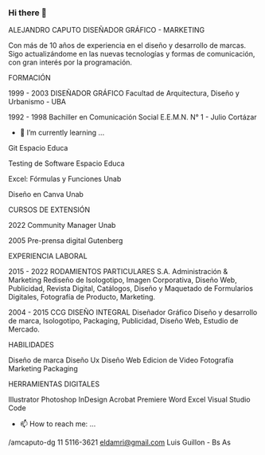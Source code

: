 ### Hi there 👋

ALEJANDRO CAPUTO
DISEÑADOR GRÁFICO - MARKETING

Con más de 10 años de experiencia en el diseño y desarrollo de marcas. Sigo actualizándome en las nuevas tecnologías y formas de comunicación, con gran interés por la programación.




FORMACIÓN

1999 - 2003
DISEÑADOR GRÁFICO
Facultad de Arquitectura, Diseño y Urbanismo - UBA

1992 - 1998
Bachiller en Comunicación Social
E.E.M.N. N° 1 - Julio Cortázar



- 🌱 I’m currently learning ...

Git Espacio Educa

Testing de Software Espacio Educa

Excel: Fórmulas y Funciones Unab

Diseño en Canva Unab



CURSOS DE EXTENSIÓN

2022 Community Manager Unab

2005 Pre-prensa digital Gutenberg



EXPERIENCIA LABORAL

2015 - 2022
RODAMIENTOS PARTICULARES S.A.
Administración & Marketing
Rediseño de Isologotipo, Imagen Corporativa, Diseño Web, Publicidad, Revista Digital, Catálogos, Diseño y Maquetado de Formularios Digitales, Fotografía de Producto, Marketing.


2004 - 2015
CCG DISEÑO INTEGRAL
Diseñador Gráfico
Diseño y desarrollo de marca, Isologotipo, Packaging, Publicidad, Diseño Web, Estudio de Mercado.


HABILIDADES

Diseño de marca
Diseño Ux
Diseño Web
Edicion de Video
Fotografía
Marketing
Packaging

HERRAMIENTAS DIGITALES

Illustrator
Photoshop
InDesign
Acrobat
Premiere
Word
Excel
Visual Studio Code


- 📫 How to reach me: ...

/amcaputo-dg
11 5116-3621
eldamri@gmail.com
Luis Guillon - Bs As


<!--
**Narskash/Narskash** is a ✨ _special_ ✨ repository because its `README.md` (this file) appears on your GitHub profile.

Here are some ideas to get you started:

- 🔭 I’m currently working on ...
- 🌱 I’m currently learning ...
- 👯 I’m looking to collaborate on ...
- 🤔 I’m looking for help with ...
- 💬 Ask me about ...
- 📫 How to reach me: ...
- 😄 Pronouns: ...
- ⚡ Fun fact: ...
-->
